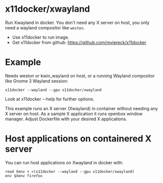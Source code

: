 # x11docker/xwayland
Run Xwayland in docker. You don't need any X server on host, you only need a wayland compositor like `weston`.

 - Use x11docker to run image. 
 - Get x11docker from github: 
  https://github.com/mviereck/x11docker 
  
# Example 
Needs weston or kwin_wayland on host, or a running Wayland compositor like Gnome 3 Wayland session: 
```
x11docker --wayland --gpu x11docker/xwayland
```
Look at x11docker --help for further options.

This example runs an X server (Xwayland) in container without needing any X server on host. As a sample X application it runs openbox window manager. Adjust Dockerfile with your desired X applications.

# Host applications on containered X server
You can run host applications on Xwayland in docker with:
```
read Xenv < <(x11docker --wayland --gpu x11docker/xwayland)
env $Xenv firefox
```
